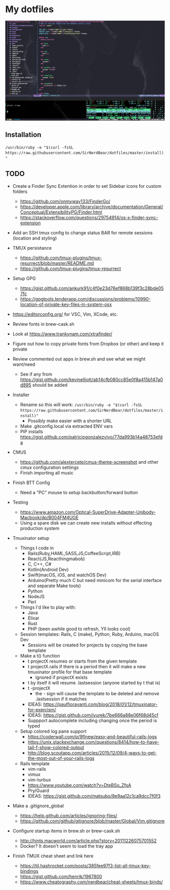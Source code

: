 # My dotfiles

![Screenshot of my terminal](https://raw.githubusercontent.com/SirNerdBear/dotfiles/master/ss.png)

## Installation

```/usr/bin/ruby -e "$(curl -fsSL https://raw.githubusercontent.com/SirNerdBear/dotfiles/master/install)"```

## TODO

* Create a Finder Sync Extention in order to set Sidebar icons for custom folders
  * https://github.com/onmyway133/FinderGo/
  * https://developer.apple.com/library/archive/documentation/General/Conceptual/ExtensibilityPG/Finder.html
  * https://stackoverflow.com/questions/29754914/os-x-finder-sync-extension

* Add an SSH tmux config to change status BAR for remote sessions (location and styling)

* TMUX persistance
  * https://github.com/tmux-plugins/tmux-resurrect/blob/master/README.md
  * https://github.com/tmux-plugins/tmux-resurrect

* Setup GPG
  * https://gist.github.com/ankurk91/c4f0e23d76ef868b139f3c28bde057fc
  * https://gpgtools.tenderapp.com/discussions/problems/10990-location-of-private-key-files-in-system-osx

* https://editorconfig.org/ for VSC, Vim, XCode, etc. 

* Review fonts in brew-cask.sh

* Look at https://www.trankynam.com/xtrafinder/

* Figure out how to copy private fonts from Dropbox (or other) and keep it private

* Review commented out apps in brew.sh and see what we might want/need
  * See if any from https://gist.github.com/kevinelliott/ab14cfb080cc85e0f8a415b147a0d895 should be added

* Installer
  * Rename so this will work:
    ```/usr/bin/ruby -e "$(curl -fsSL https://raw.githubusercontent.com/SirNerdBear/dotfiles/master/install)"```
    * Possibly make easier with a shorter URL
  * Make .gitconfig.local via extracted ENV vars
  * PIP installs https://gist.github.com/patriciogonzalezvivo/77da993b14a48753efda

* CMUS
  * https://github.com/alextercete/cmus-theme-screenshot and other cmux configuration settings
  * Finish importing all music

* Finish BTT Config
  * Need a "PC" mouse to setup backbutton/forward button

* Testing
  * https://www.amazon.com/Optical-SuperDrive-Adapter-Unibody-Macbook/dp/B004FM4UGE
  * Using a spare disk we can create new installs without effecting production system

* Tmuxinator setup
  * Things I code in
    * Rails(Ruby,HAML,SASS,JS,CoffeeScript,IRB)
    * React(JS,Reacthingmabob)
    * C, C++, C#
    * Kotlin(Android Dev)
    * Swift(macOS, iOS, and watchOS Dev)
    * Arduino(Pretty much C but need minicom for the serial interface and separate Make tools)
    * Python
    * NodeJS
    * Perl
  * Things I'd like to play with:
    * Java
    * Elixar
    * Rust
    * PHP (been awhile good to refresh, YII looks cool)
  * Session templates: Rails, C (make), Python, Ruby, Arduino, macOS Dev
    * Sessions will be created for projects by copying the base template
  * Make a t() function
    * t projectX resumes or starts from the given template
    * t projectX.rails if there is a period then it will make a new tmuxinator profile for that base template
      * ignored if projectX exists
    * t by itself it will resume .lastsession (anyone started by t that is)
    * t -projectX
      * the - sign will cause the template to be deleted and remove .lastsession if it matches
    * IDEAS: https://paulfioravanti.com/blog/2018/01/12/tmuxinator-for-exercism/
    * IDEAS: https://gist.github.com/jyurek/7be666a88e06f68d45cf
    * Suppport autocomplete including changing once the period is typed
  * Setup colored log pane support
    * https://coderwall.com/p/9flnew/easy-and-beautiful-rails-logs
    * https://unix.stackexchange.com/questions/8414/how-to-have-tail-f-show-colored-output
    * http://blog.scoutapp.com/articles/2015/12/09/4-ways-to-get-the-most-out-of-your-rails-logs
  * Rails template
    * vim-rails
    * vimux
    * vim-turbux
    * https://www.youtube.com/watch?v=DteBSo_ZfsA
    * Pry/Guard
    * IDEAS: https://gist.github.com/matsubo/8e9aa12c1ca9dcc7f0f3

* Make a .gitignore_global
  * https://help.github.com/articles/ignoring-files/
  * https://github.com/github/gitignore/blob/master/Global/Vim.gitignore

* Configure startup items in brew.sh or brew-cask.sh
  * http://hints.macworld.com/article.php?story=20111226075701552
  * Docker? It doesn't seem to load the tray app

* Finish TMUX cheat sheet and link here
  * https://til.hashrocket.com/posts/385fee97f3-list-all-tmux-key-bindings
  * https://gist.github.com/henrik/1967800
  * https://www.cheatography.com/nerdbear/cheat-sheets/tmux-binds/


